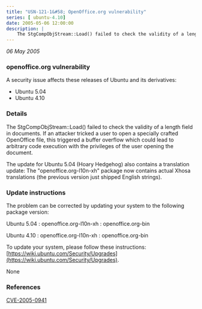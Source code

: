 ```yaml
---
title: "USN-121-1&#58; OpenOffice.org vulnerability"
series: [ ubuntu-4.10]
date: 2005-05-06 12:00:00
description: |
    The StgCompObjStream::Load() failed to check the validity of a length field in documents. If an attacker tricked a user to open a specially crafted OpenOffice file, this triggered a buffer overflow which could lead to arbitrary code execution with the privileges of the user opening the document.
--- 
```

 
 

*06 May 2005*

### openoffice.org vulnerability

A security issue affects these releases of Ubuntu and its derivatives:

* Ubuntu 5.04
* Ubuntu 4.10

### Details

The StgCompObjStream::Load() failed to check the validity of a length field in documents. If an attacker tricked a user to open a specially crafted OpenOffice file, this triggered a buffer overflow which could lead to arbitrary code execution with the privileges of the user opening the document.

The update for Ubuntu 5.04 (Hoary Hedgehog) also contains a translation update: The &quot;openoffice.org-l10n-xh&quot; package now contains actual Xhosa translations (the previous version just shipped English strings).

### Update instructions

The problem can be corrected by updating your system to the following package version:

Ubuntu 5.04
 : openoffice.org-l10n-xh 
 : openoffice.org-bin 

Ubuntu 4.10
 : openoffice.org-l10n-xh 
 : openoffice.org-bin 

To update your system, please follow these instructions: [https://wiki.ubuntu.com/Security/Upgrades](https://wiki.ubuntu.com/Security/Upgrades).

None

### References

 
 [CVE-2005-0941](http://people.ubuntu.com/~ubuntu-security/cve/CVE-2005-0941)
 

